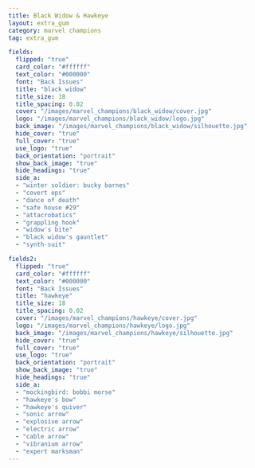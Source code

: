```yaml
---
title: Black Widow & Hawkeye
layout: extra_gum
category: marvel champions
tag: extra_gum

fields:
  flipped: "true"
  card_color: "#ffffff"
  text_color: "#000000"
  font: "Back Issues"
  title: "black widow"
  title_size: 18
  title_spacing: 0.02
  cover: "/images/marvel_champions/black_widow/cover.jpg"
  logo: "/images/marvel_champions/black_widow/logo.jpg"
  back_image: "/images/marvel_champions/black_widow/silhouette.jpg"
  hide_cover: "true"
  full_cover: "true"
  use_logo: "true"
  back_orientation: "portrait"
  show_back_image: "true"
  hide_headings: "true"
  side_a:
  - "winter soldier: bucky barnes"
  - "covert ops"
  - "dance of death"
  - "safe house #29"
  - "attacrobatics"
  - "grappling hook"
  - "widow's bite"
  - "black widow's gauntlet"
  - "synth-suit"

fields2:
  flipped: "true"
  card_color: "#ffffff"
  text_color: "#000000"
  font: "Back Issues"
  title: "hawkeye"
  title_size: 18
  title_spacing: 0.02
  cover: "/images/marvel_champions/hawkeye/cover.jpg"
  logo: "/images/marvel_champions/hawkeye/logo.jpg"
  back_image: "/images/marvel_champions/hawkeye/silhouette.jpg"
  hide_cover: "true"
  full_cover: "true"
  use_logo: "true"
  back_orientation: "portrait"
  show_back_image: "true"
  hide_headings: "true"
  side_a:
  - "mockingbird: bobbi morse"
  - "hawkeye's bow"
  - "hawkeye's quiver"
  - "sonic arrow"
  - "explosive arrow"
  - "electric arrow"
  - "cable arrow"
  - "vibranium arrow"
  - "expert marksman"
---
```

